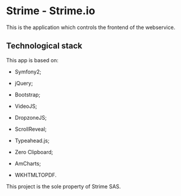Strime - Strime.io
==================

This is the application which controls the frontend of the webservice.

Technological stack
-------------------

This app is based on:

  * Symfony2;

  * jQuery;

  * Bootstrap;

  * VideoJS;

  * DropzoneJS;

  * ScrollReveal;

  * Typeahead.js;

  * Zero Clipboard;

  * AmCharts;

  * WKHTMLTOPDF.

This project is the sole property of Strime SAS.